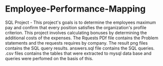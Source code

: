 # Employee-Performance-Mapping
SQL Project - This project's goals is to determine the employees maximum pay and confirm that every position satisfies the organization's profile criterion. This project involves calculating bonuses by determining the additional costs of the expenses.
The Rquests PDf file contains the Problem statements and the requests requires by company. The result png files contains the SQL query results.
answers.sql file contains the SQL queries.
.csv files contains the tables that were extracted to mysql data base and queries were perfomed on the basis of this.
